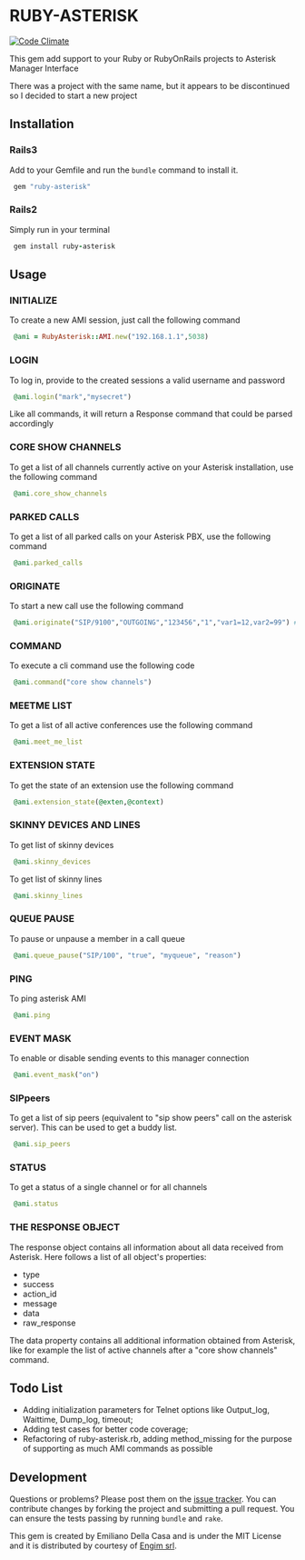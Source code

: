 # RUBY-ASTERISK

[![Code Climate](https://codeclimate.com/badge.png)](https://codeclimate.com/github/emilianodellacasa/ruby-asterisk)

This gem add support to your Ruby or RubyOnRails projects to Asterisk Manager Interface

There was a project with the same name, but it appears to be discontinued so I decided to start a new project

## Installation

### Rails3

Add to your Gemfile and run the `bundle` command to install it.

```ruby
 gem "ruby-asterisk"
```

### Rails2

Simply run in your terminal

```ruby
 gem install ruby-asterisk
```

## Usage

### INITIALIZE

To create a new AMI session, just call the following command

```ruby
 @ami = RubyAsterisk::AMI.new("192.168.1.1",5038)
```

### LOGIN

To log in, provide to the created sessions a valid username and password 

```ruby
 @ami.login("mark","mysecret")
```

Like all commands, it will return a Response command that could be parsed accordingly

### CORE SHOW CHANNELS

To get a list of all channels currently active on your Asterisk installation, use the following command

```ruby
 @ami.core_show_channels
```

### PARKED CALLS

To get a list of all parked calls on your Asterisk PBX, use the following command

```ruby
 @ami.parked_calls
```

### ORIGINATE

To start a new call use the following command

```ruby
 @ami.originate("SIP/9100","OUTGOING","123456","1","var1=12,var2=99") # CHANNEL, CONTEXT, CALLEE, PRIORITY, VARIABLES
```


### COMMAND

To execute a cli command use the following code

```ruby
 @ami.command("core show channels")
```

### MEETME LIST

To get a list of all active conferences use the following command

```ruby
 @ami.meet_me_list
```

### EXTENSION STATE

To get the state of an extension use the following command

```ruby
 @ami.extension_state(@exten,@context)
```
### SKINNY DEVICES AND LINES

To get list of skinny devices

```ruby
 @ami.skinny_devices
```

To get list of skinny lines

```ruby
 @ami.skinny_lines
```

### QUEUE PAUSE
                                                                                         
To pause or unpause a member in a call queue
                                                                                                        
```ruby
 @ami.queue_pause("SIP/100", "true", "myqueue", "reason")                                                                            
```

### PING

To ping asterisk AMI

```ruby
 @ami.ping
```

### EVENT MASK                                                            

To enable or disable sending events to this manager connection

```ruby
 @ami.event_mask("on")
```

### SIPpeers

To get a list of sip peers (equivalent to "sip show peers" call on the asterisk server).  This can be used to get a buddy list. 

```ruby
 @ami.sip_peers
```

### STATUS
                                                                                                                        
To get a status of a single channel or for all channels                                                                                                                                  
```ruby
 @ami.status 
```

### THE RESPONSE OBJECT

The response object contains all information about all data received from Asterisk. Here follows a list of all object's properties:

- type
- success
- action_id
- message
- data
- raw_response

The data property contains all additional information obtained from Asterisk, like for example the list of active channels after a "core show channels" command.

## Todo List

- Adding initialization parameters for Telnet options like Output_log, Waittime, Dump_log, timeout;
- Adding test cases for better code coverage;
- Refactoring of ruby-asterisk.rb, adding method_missing for the purpose of supporting as much AMI commands as possible

## Development

Questions or problems? Please post them on the [issue tracker](https://github.com/emilianodellacasa/ruby-asterisk/issues). You can contribute changes by forking the project and submitting a pull request. You can ensure the tests passing by running `bundle` and `rake`.

This gem is created by Emiliano Della Casa and is under the MIT License and it is distributed by courtesy of [Engim srl](http://www.engim.eu/en).

